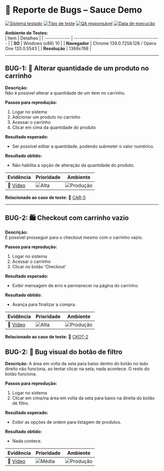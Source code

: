 # 🐞 Reporte de Bugs – Sauce Demo

[![Sistema testado](https://img.shields.io/badge/Sistema-SauceDemo-blue)](https://www.saucedemo.com)
[![Tipo de teste](https://img.shields.io/badge/Tipo%20de%20teste-Manual-yellow)]()
[![QA responsável](https://img.shields.io/badge/QA-Guilherme%20Lima-orange)](https://www.linkedin.com/in/guilhermelima-qa)
[![Data de execução](https://img.shields.io/badge/Data-12%20de%20agosto%202025-lightgrey)]()

**Ambiente de Testes:**  
| Item          | Detalhes                                     |
| ------------- | -------------------------------------------- |
| **SO**        | Windows (x86) 10         |
| **Navegador** | Chrome 139.0.7258.128 / Opera One 120.0.5543 |
| **Resolução** | 1366x768                                     |

---

## BUG-1: 🛒 Alterar quantidade de um produto no carrinho

**Descrição:**  
Não é possível alterar a quantidade de um item no carrinho.

**Passos para reprodução:**  
1. Logar no sistema  
2. Adicionar um produto no carrinho  
3. Acessar o carrinho  
4. Clicar em cima da quantidade do produto  

**Resultado esperado:**  
- Ser possível editar a quantidade, podendo submeter o valor numérico.

**Resultado obtido:**  
- Não habilita a opção de alteração da quantidade do produto.

| Evidência                                                          | Prioridade                                                | Ambiente                                                                    |
| ------------------------------------------------------------------ | --------------------------------------------------------- | --------------------------------------------------------------------------- |
| 🎥 [Vídeo](https://jam.dev/c/8c3f7b78-5ebd-4d4b-a6d9-a33e33ab9a41) | ![Alta](https://img.shields.io/badge/Prioridade-Alta-red) | ![Produção](https://img.shields.io/badge/Ambiente-Produ%C3%A7%C3%A3o-green) |

**Relacionado ao caso de teste:** 📝 [CAR-5](https://github.com/tomeki0/testes-manuais/blob/main/SauceDemo/cenarios-de-teste/carrinho/casos-de-teste.md)

---

## BUG-2: 🛍️ Checkout com carrinho vazio

**Descrição:**  
É possível prosseguir para o checkout mesmo com o carrinho vazio.

**Passos para reprodução:**  
1. Logar no sistema  
2. Acessar o carrinho  
3. Clicar no botão 'Checkout'  

**Resultado esperado:**  
- Exibir mensagem de erro e permanecer na página do carrinho.

**Resultado obtido:**  
- Avança para finalizar a compra.

| Evidência                                                          | Prioridade                                                | Ambiente                                                                    |
| ------------------------------------------------------------------ | --------------------------------------------------------- | --------------------------------------------------------------------------- |
| 🎥 [Vídeo](https://jam.dev/c/8c3f7b78-5ebd-4d4b-a6d9-a33e33ab9a41) | ![Alta](https://img.shields.io/badge/Prioridade-Alta-red) | ![Produção](https://img.shields.io/badge/Ambiente-Produ%C3%A7%C3%A3o-green) |

**Relacionado ao caso de teste:** 📝 [CKOT-2](https://github.com/tomeki0/testes-manuais/blob/main/SauceDemo/cenarios-de-teste/checkout/casos-de-teste.md)

## BUG-2: 🔴 Bug visual do botão de filtro

**Descrição:**  A área em volta da seta para baixo dentro do botão no lado direito não funciona, ao tentar clicar na seta, nada acontece. O resto do botão funciona. 

**Passos para reprodução:**  
1. Logar no sistema
2. Clicar em cima/na área em volta da seta para baixo na direita do botão de filtro.

**Resultado esperado:**  
- Exibir as opções de ordem para listagem de produtos.

**Resultado obtido:**  
- Nada contece.

| Evidência                                                          | Prioridade                                                | Ambiente                                                                    |
| ------------------------------------------------------------------ | --------------------------------------------------------- | --------------------------------------------------------------------------- |
| 🎥 [Vídeo](https://jam.dev/c/4563d24e-5465-41c2-b71b-3cccdf409051) | ![Média](https://img.shields.io/badge/Prioridade-Média-yellow) | ![Produção](https://img.shields.io/badge/Ambiente-Produ%C3%A7%C3%A3o-green) |
